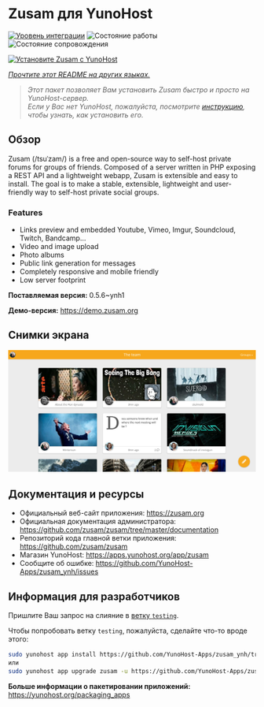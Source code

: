<!--
Важно: этот README был автоматически сгенерирован <https://github.com/YunoHost/apps/tree/master/tools/readme_generator>
Он НЕ ДОЛЖЕН редактироваться вручную.
-->

# Zusam для YunoHost

[![Уровень интеграции](https://apps.yunohost.org/badge/integration/zusam)](https://ci-apps.yunohost.org/ci/apps/zusam/)
![Состояние работы](https://apps.yunohost.org/badge/state/zusam)
![Состояние сопровождения](https://apps.yunohost.org/badge/maintained/zusam)

[![Установите Zusam с YunoHost](https://install-app.yunohost.org/install-with-yunohost.svg)](https://install-app.yunohost.org/?app=zusam)

*[Прочтите этот README на других языках.](./ALL_README.md)*

> *Этот пакет позволяет Вам установить Zusam быстро и просто на YunoHost-сервер.*  
> *Если у Вас нет YunoHost, пожалуйста, посмотрите [инструкцию](https://yunohost.org/install), чтобы узнать, как установить его.*

## Обзор

Zusam (/tsuˈzam/) is a free and open-source way to self-host private forums for groups of friends. Composed of a server written in PHP exposing a REST API and a lightweight webapp, Zusam is extensible and easy to install.
The goal is to make a stable, extensible, lightweight and user-friendly way to self-host private social groups.

### Features

- Links preview and embedded Youtube, Vimeo, Imgur, Soundcloud, Twitch, Bandcamp...
- Video and image upload
- Photo albums
- Public link generation for messages
- Completely responsive and mobile friendly
- Low server footprint


**Поставляемая версия:** 0.5.6~ynh1

**Демо-версия:** <https://demo.zusam.org>

## Снимки экрана

![Снимок экрана Zusam](./doc/screenshots/screenshot.jpg)

## Документация и ресурсы

- Официальный веб-сайт приложения: <https://zusam.org>
- Официальная документация администратора: <https://github.com/zusam/zusam/tree/master/documentation>
- Репозиторий кода главной ветки приложения: <https://github.com/zusam/zusam>
- Магазин YunoHost: <https://apps.yunohost.org/app/zusam>
- Сообщите об ошибке: <https://github.com/YunoHost-Apps/zusam_ynh/issues>

## Информация для разработчиков

Пришлите Ваш запрос на слияние в [ветку `testing`](https://github.com/YunoHost-Apps/zusam_ynh/tree/testing).

Чтобы попробовать ветку `testing`, пожалуйста, сделайте что-то вроде этого:

```bash
sudo yunohost app install https://github.com/YunoHost-Apps/zusam_ynh/tree/testing --debug
или
sudo yunohost app upgrade zusam -u https://github.com/YunoHost-Apps/zusam_ynh/tree/testing --debug
```

**Больше информации о пакетировании приложений:** <https://yunohost.org/packaging_apps>
